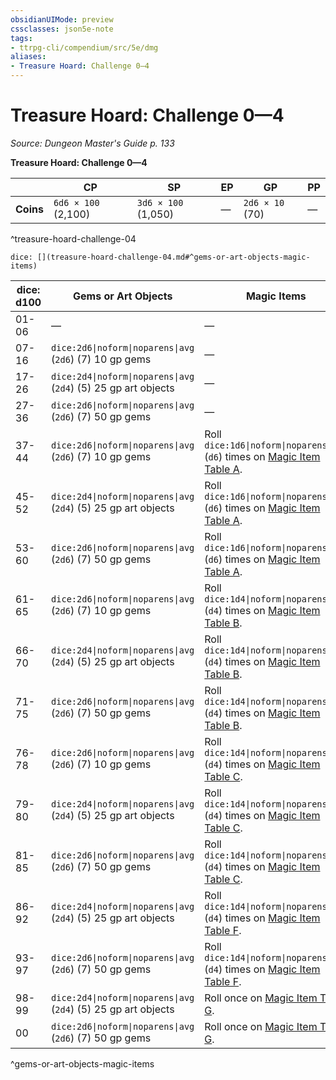 ```yaml
---
obsidianUIMode: preview
cssclasses: json5e-note
tags:
- ttrpg-cli/compendium/src/5e/dmg
aliases:
- Treasure Hoard: Challenge 0—4
---
```

# Treasure Hoard: Challenge 0—4
*Source: Dungeon Master's Guide p. 133* 

**Treasure Hoard: Challenge 0—4**

|  | CP | SP | EP | GP | PP |
|--|----|----|----|----|----|
| **Coins** | `6d6 × 100` (2,100) | `3d6 × 100` (1,050) | — | `2d6 × 10` (70) | — |
^treasure-hoard-challenge-04

`dice: [](treasure-hoard-challenge-04.md#^gems-or-art-objects-magic-items)`

| dice: d100 | Gems or Art Objects | Magic Items |
|------------|---------------------|-------------|
| 01-06 | — | — |
| 07-16 | `dice:2d6\|noform\|noparens\|avg` (`2d6`) (7) 10 gp gems | — |
| 17-26 | `dice:2d4\|noform\|noparens\|avg` (`2d4`) (5) 25 gp art objects | — |
| 27-36 | `dice:2d6\|noform\|noparens\|avg` (`2d6`) (7) 50 gp gems | — |
| 37-44 | `dice:2d6\|noform\|noparens\|avg` (`2d6`) (7) 10 gp gems | Roll `dice:1d6\|noform\|noparens\|avg` (`d6`) times on [Magic Item Table A](/3-Mechanics/CLI/Compendium/tables/magic-item-table-a.md). |
| 45-52 | `dice:2d4\|noform\|noparens\|avg` (`2d4`) (5) 25 gp art objects | Roll `dice:1d6\|noform\|noparens\|avg` (`d6`) times on [Magic Item Table A](/3-Mechanics/CLI/Compendium/tables/magic-item-table-a.md). |
| 53-60 | `dice:2d6\|noform\|noparens\|avg` (`2d6`) (7) 50 gp gems | Roll `dice:1d6\|noform\|noparens\|avg` (`d6`) times on [Magic Item Table A](/3-Mechanics/CLI/Compendium/tables/magic-item-table-a.md). |
| 61-65 | `dice:2d6\|noform\|noparens\|avg` (`2d6`) (7) 10 gp gems | Roll `dice:1d4\|noform\|noparens\|avg` (`d4`) times on [Magic Item Table B](/3-Mechanics/CLI/Compendium/tables/magic-item-table-b.md). |
| 66-70 | `dice:2d4\|noform\|noparens\|avg` (`2d4`) (5) 25 gp art objects | Roll `dice:1d4\|noform\|noparens\|avg` (`d4`) times on [Magic Item Table B](/3-Mechanics/CLI/Compendium/tables/magic-item-table-b.md). |
| 71-75 | `dice:2d6\|noform\|noparens\|avg` (`2d6`) (7) 50 gp gems | Roll `dice:1d4\|noform\|noparens\|avg` (`d4`) times on [Magic Item Table B](/3-Mechanics/CLI/Compendium/tables/magic-item-table-b.md). |
| 76-78 | `dice:2d6\|noform\|noparens\|avg` (`2d6`) (7) 10 gp gems | Roll `dice:1d4\|noform\|noparens\|avg` (`d4`) times on [Magic Item Table C](/3-Mechanics/CLI/Compendium/tables/magic-item-table-c.md). |
| 79-80 | `dice:2d4\|noform\|noparens\|avg` (`2d4`) (5) 25 gp art objects | Roll `dice:1d4\|noform\|noparens\|avg` (`d4`) times on [Magic Item Table C](/3-Mechanics/CLI/Compendium/tables/magic-item-table-c.md). |
| 81-85 | `dice:2d6\|noform\|noparens\|avg` (`2d6`) (7) 50 gp gems | Roll `dice:1d4\|noform\|noparens\|avg` (`d4`) times on [Magic Item Table C](/3-Mechanics/CLI/Compendium/tables/magic-item-table-c.md). |
| 86-92 | `dice:2d4\|noform\|noparens\|avg` (`2d4`) (5) 25 gp art objects | Roll `dice:1d4\|noform\|noparens\|avg` (`d4`) times on [Magic Item Table F](/3-Mechanics/CLI/Compendium/tables/magic-item-table-f.md). |
| 93-97 | `dice:2d6\|noform\|noparens\|avg` (`2d6`) (7) 50 gp gems | Roll `dice:1d4\|noform\|noparens\|avg` (`d4`) times on [Magic Item Table F](/3-Mechanics/CLI/Compendium/tables/magic-item-table-f.md). |
| 98-99 | `dice:2d4\|noform\|noparens\|avg` (`2d4`) (5) 25 gp art objects | Roll once on [Magic Item Table G](/3-Mechanics/CLI/Compendium/tables/magic-item-table-g.md). |
| 00 | `dice:2d6\|noform\|noparens\|avg` (`2d6`) (7) 50 gp gems | Roll once on [Magic Item Table G](/3-Mechanics/CLI/Compendium/tables/magic-item-table-g.md). |
^gems-or-art-objects-magic-items